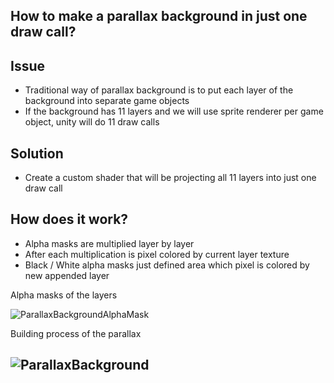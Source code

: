 How to make a parallax background in just one draw call?
---------

Issue
---------
- Traditional way of parallax background is to put each layer of the background into separate game objects
- If the background has 11 layers and we will use sprite renderer per game object, unity will do 11 draw calls

Solution
---------
- Create a custom shader that will be projecting all 11 layers into just one draw call

How does it work?
---------
- Alpha masks are multiplied layer by layer
- After each multiplication is pixel colored by current layer texture
- Black / White alpha masks just defined area which pixel is colored by new appended layer

Alpha masks of the layers 

![ParallaxBackgroundAlphaMask](https://user-images.githubusercontent.com/14979589/150011647-8682e184-7719-4a46-ba29-cbadc99b1a2d.gif)

Building process of the parallax

![ParallaxBackground](https://user-images.githubusercontent.com/14979589/150011655-1c623acb-d954-4d21-994f-f33cf73e26d8.gif)
---------



